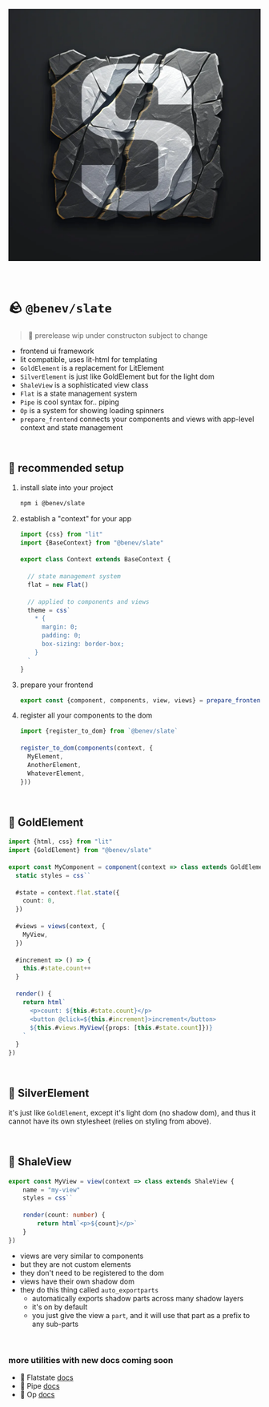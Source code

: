 
![](./assets/s.webp)

<br/>

# 🪨 `@benev/slate`

> 🚧 prerelease wip under constructon subject to change

- frontend ui framework
- lit compatible, uses lit-html for templating
- `GoldElement` is a replacement for LitElement
- `SilverElement` is just like GoldElement but for the light dom
- `ShaleView` is a sophisticated view class
- `Flat` is a state management system
- `Pipe` is cool syntax for.. piping
- `Op` is a system for showing loading spinners
- `prepare_frontend` connects your components and views with app-level context and state management

<br/>

## 👷 recommended setup

1. install slate into your project
    ```sh
    npm i @benev/slate
    ```
1. establish a "context" for your app
    ```ts
    import {css} from "lit"
    import {BaseContext} from "@benev/slate"

    export class Context extends BaseContext {

      // state management system
      flat = new Flat()

      // applied to components and views
      theme = css`
        * {
          margin: 0;
          padding: 0;
          box-sizing: border-box;
        }
      `
    }
    ```
1. prepare your frontend
    ```ts
    export const {component, components, view, views} = prepare_frontend<Context>()
    ```
1. register all your components to the dom
    ```ts
    import {register_to_dom} from `@benev/slate`

    register_to_dom(components(context, {
      MyElement,
      AnotherElement,
      WhateverElement,
    }))
    ```

<br/>

## 🥇 GoldElement

```ts
import {html, css} from "lit"
import {GoldElement} from "@benev/slate"

export const MyComponent = component(context => class extends GoldElement {
  static styles = css``

  #state = context.flat.state({
    count: 0,
  })

  #views = views(context, {
    MyView,
  })

  #increment => () => {
    this.#state.count++
  }

  render() {
    return html`
      <p>count: ${this.#state.count}</p>
      <button @click=${this.#increment}>increment</button>
      ${this.#views.MyView({props: [this.#state.count]})}
    `
  }
})
```

<br/>

## 🥈 SilverElement

it's just like `GoldElement`, except it's light dom (no shadow dom), and thus it cannot have its own stylesheet (relies on styling from above).

<br/>

## 🗿 ShaleView

```ts
export const MyView = view(context => class extends ShaleView {
	name = "my-view"
	styles = css``

	render(count: number) {
		return html`<p>${count}</p>`
	}
})
```
- views are very similar to components
- but they are not custom elements
- they don't need to be registered to the dom
- views have their own shadow dom
- they do this thing called `auto_exportparts`
  - automatically exports shadow parts across many shadow layers
  - it's on by default
  - you just give the view a `part`, and it will use that part as a prefix to any sub-parts

<br/>

### more utilities with new docs coming soon

- 🥞 Flatstate [docs](https://github.com/benevolent-games/frog#-flatstate)
- 🪈 Pipe [docs](https://github.com/benevolent-games/frog#-pipe)
- 💫 Op [docs](https://github.com/benevolent-games/frog#-op)

